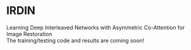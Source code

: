 # IRDIN
Learning Deep Interleaved Networks with Asymmetric Co-Attention for Image Restoration  
The training/testing code and results are coming soon!
